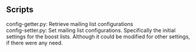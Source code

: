
## Scripts

config-getter.py: Retrieve mailing list configurations  
config-setter.py: Set mailing list configurations. Specifically the initial settings for the boost lists. Although it could be modified for other settings, if there were any need.
